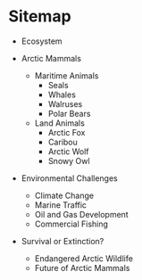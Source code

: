 # Sitemap


- Ecosystem
- Arctic Mammals
	- Maritime Animals
		- Seals
	    - Whales
	    - Walruses
	    - Polar Bears
	- Land Animals
		- Arctic Fox
	    - Caribou
	    - Arctic Wolf
	    - Snowy Owl
	    	
- Environmental Challenges
	- Climate Change
	- Marine Traffic
	- Oil and Gas Development
	- Commercial Fishing
	
- Survival or Extinction?	 
    - Endangered Arctic Wildlife
	- Future of Arctic Mammals	